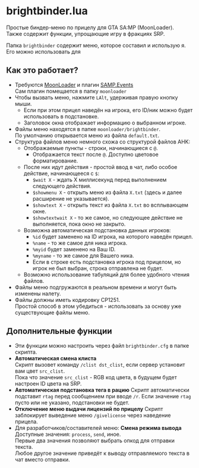 # brightbinder.lua
Простые биндер-меню по прицелу для GTA SA:MP (MoonLoader).  
Также содержит функции, упрощающие игру в фракциях SRP.  
  
Папка `brightbinder` содержит меню, которое составил и использую я.  
Его можно использовать для 

## Как это работает?
 - Требуются [MoonLoader](https://www.blast.hk/threads/13305/) и плагин [SAMP.Events](https://www.blast.hk/threads/14624/)  
Сам плагин помещается в папку `moonloader`
 - Чтобы вызвать меню, нажмите `LAlt`, удерживая правую кнопку мыши.
   - Если при этом прицел наведён на игрока, его ID/ник можно будет использовать в подстановке.
   - Заголовок окна отображает информацию о выбранном игроке.
 - Файлы меню находятся в папке `moonloader/brightbinder`.  
По умолчанию открывается меню из файла `default.txt`.
 - Структура файлов меню немного схожа со структурой файлов AHK:
   - Отображаемые пункты - строки, начинающиеся с `@`.
     - Отображается текст после `@`. Доступно цветовое форматирование.
   - После них идут действия - простой ввод в чат, либо особое действие, начинающееся с `$`:
     - `$wait X` - ждать X миллисекунд перед выполнением следующего действия.
     - `$showmenu X` - открыть меню из файла `X.txt` (здесь и далее расширение не указывается).
     - `$showtext X` - открыть текст из файла `X.txt` во всплывающем окне.
     - `$showtextwait X` - то же самое, но следующее действие не выполняется, пока окно не закрыто.
   - Возможна автоматическая подстановка данных игроков:
     - `%id` будет заменено на ID игрока, на которого наведён прицел.
     - `%name` - то же самое для ника игрока.
     - `%myid` будет заменено на Ваш ID.
     - `%myname` - то же самое для Вашего ника.
     - Если в строке есть подстановка игрока под прицелом, но игрок не был выбран, строка отправлена не будет.
   - Возможно использование табуляций для более удобного чтения файлов.
 - Файлы меню подгружаются в реальном времени и могут быть изменены налету.
 - Файлы должны иметь кодировку CP1251.  
Простой способ в этом убедиться - использовать за основу уже существующие файлы меню.

## Дополнительные функции
 - Эти функции можно настроить через файл `brightbinder.cfg` в папке скрипта.
 - **Автоматическая смена клиста**  
Скрипт вызовет команду `/clist dst_clist`, если сервер установит вам цвет `src_clist`.  
Пока что значение `src_clist` - RGB код цвета, в будущем будет настроен ID цвета на SRP.
 - **Автоматическая подстановка тега в рацию**
Скрипт автоматически подставит `rtag` перед сообщением при вводе `/r`.
Если значение `rtag` пусто или не указано, подстановки не будет.
 - **Отключение меню выдачи лицензий по прицелу**
Скрипт заблокирует выведение меню `/givelicense` через наведение прицела.
 - Для разработчиков/составителей меню: **Смена режима вывода**  
Доступные значения: `process`, `send`, иное.  
Первые два значения позволяют выбрать опкод для отправки текста.  
Любое другое значение приведёт к выводу отправляемого текста в чат вместо отправки.
